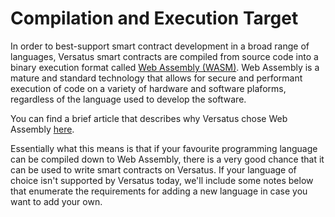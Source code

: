 # Compilation and Execution Target

In order to best-support smart contract development in a broad range of languages, Versatus smart contracts are compiled from source code into a binary execution format called [Web Assembly (WASM)](https://webassembly.org/). Web Assembly is a mature and standard technology that allows for secure and performant execution of code on a variety of hardware and software plaforms, regardless of the language used to develop the software.

You can find a brief article that describes why Versatus chose Web Assembly [here](https://incomplete.io/wasm/why-wasm-versatus/index.html).

Essentially what this means is that if your favourite programming language can be compiled down to Web Assembly, there is a very good chance that it can be used to write smart contracts on Versatus. If your language of choice isn't supported by Versatus today, we'll include some notes below that enumerate the requirements for adding a new language in case you want to add your own.
